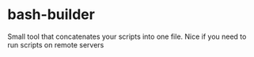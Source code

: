 # bash-builder
Small tool that concatenates your scripts into one file. Nice if you need to run scripts on remote servers
